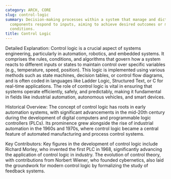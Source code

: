 ```yaml
---
category: ARCH, CORE
slug: control-logic
summary: Decision-making processes within a system that manage and dictate how various
  components respond to inputs, aiming to achieve desired outcomes or maintain specific
  conditions.
title: Control Logic
---
```


Detailed Explanation:
Control logic is a crucial aspect of systems engineering, particularly in automation, robotics, and embedded systems. It comprises the rules, conditions, and algorithms that govern how a system reacts to different inputs or states to maintain control over specific variables (e.g., temperature, speed, position). This logic is implemented using various methods such as state machines, decision tables, or control flow diagrams, and is often coded in languages like Ladder Logic, Structured Text, or C for real-time applications. The role of control logic is vital in ensuring that systems operate efficiently, safely, and predictably, making it fundamental in fields like industrial automation, autonomous vehicles, and smart devices.

Historical Overview:
The concept of control logic has roots in early automation systems, with significant advancements in the mid-20th century during the development of digital computers and programmable logic controllers (PLCs). Its prominence grew alongside the rise of industrial automation in the 1960s and 1970s, where control logic became a central feature of automated manufacturing and process control systems.

Key Contributors:
Key figures in the development of control logic include Richard Morley, who invented the first PLC in 1968, significantly advancing the application of control logic in industry. The evolution of control theory, with contributions from Norbert Wiener, who founded cybernetics, also laid the groundwork for modern control logic by formalizing the study of feedback systems.
